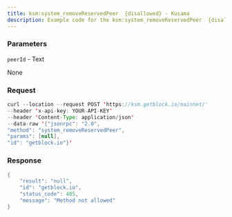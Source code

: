 ```yaml
---
title: ksm:system_removeReservedPeer  {disallowed} - Kusama
description: Example code for the ksm:system_removeReservedPeer  {disallowed} json-rpc method. Сomplete guide on how to use ksm:system_removeReservedPeer  {disallowed} json-rpc in GetBlock.io Web3 documentation.
---
```


### Parameters


`peerId` - Text

None

### Request

``` java
curl --location --request POST 'https://ksm.getblock.io/mainnet/' 
--header 'x-api-key: YOUR-API-KEY' 
--header 'Content-Type: application/json' 
--data-raw '{"jsonrpc": "2.0",
"method": "system_removeReservedPeer",
"params": [null],
"id": "getblock.io"}'
```

###  Response

``` java
{
    "result": "null",
    "id": "getblock.io",
    "status_code": 405,
    "message": "Method not allowed"
}
```

